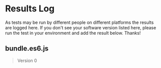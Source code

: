 # Results Log

As tests may be run by different people on different platforms the results are logged here. If you don't see your software version listed here, please run the test in your environment and add the result below. Thanks!

## bundle.es6.js

> Version 0
